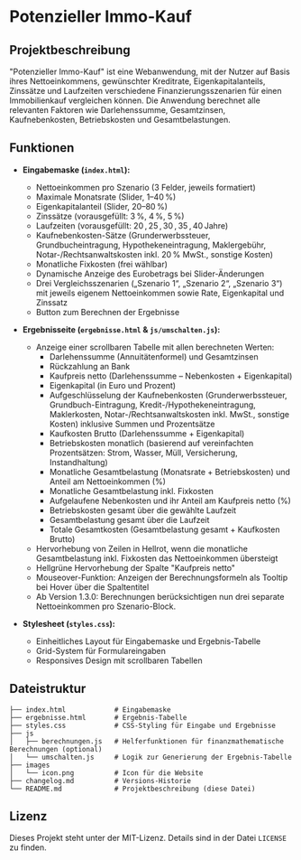 

# Potenzieller Immo-Kauf

## Projektbeschreibung
"Potenzieller Immo-Kauf" ist eine Webanwendung, mit der Nutzer auf Basis ihres Nettoeinkommens, gewünschter Kreditrate, Eigenkapitalanteils, Zinssätze und Laufzeiten verschiedene Finanzierungsszenarien für einen Immobilienkauf vergleichen können. Die Anwendung berechnet alle relevanten Faktoren wie Darlehenssumme, Gesamtzinsen, Kaufnebenkosten, Betriebskosten und Gesamtbelastungen.

## Funktionen
- **Eingabemaske (`index.html`):**
  - Nettoeinkommen pro Szenario (3 Felder, jeweils formatiert)
  - Maximale Monatsrate (Slider, 1–40 %)
  - Eigenkapitalanteil (Slider, 20–80 %)
  - Zinssätze (vorausgefüllt: 3 %, 4 %, 5 %)
  - Laufzeiten (vorausgefüllt: 20 , 25 , 30 , 35 , 40 Jahre)
  - Kaufnebenkosten-Sätze (Grunderwerbssteuer, Grundbucheintragung, Hypothekeneintragung, Maklergebühr, Notar-/Rechtsanwaltskosten inkl. 20 % MwSt., sonstige Kosten)
  - Monatliche Fixkosten (frei wählbar)
  - Dynamische Anzeige des Eurobetrags bei Slider-Änderungen
  - Drei Vergleichsszenarien („Szenario 1“, „Szenario 2“, „Szenario 3“) mit jeweils eigenem Nettoeinkommen sowie Rate, Eigenkapital und Zinssatz
  - Button zum Berechnen der Ergebnisse

- **Ergebnisseite (`ergebnisse.html` & `js/umschalten.js`):**
  - Anzeige einer scrollbaren Tabelle mit allen berechneten Werten:
    - Darlehenssumme (Annuitätenformel) und Gesamtzinsen
    - Rückzahlung an Bank
    - Kaufpreis netto (Darlehenssumme – Nebenkosten + Eigenkapital)
    - Eigenkapital (in Euro und Prozent)
    - Aufgeschlüsselung der Kaufnebenkosten (Grunderwerbssteuer, Grundbuch-Eintragung, Kredit-/Hypothekeneintragung, Maklerkosten, Notar-/Rechtsanwaltskosten inkl. MwSt., sonstige Kosten) inklusive Summen und Prozentsätze
    - Kaufkosten Brutto (Darlehenssumme + Eigenkapital)
    - Betriebskosten monatlich (basierend auf vereinfachten Prozentsätzen: Strom, Wasser, Müll, Versicherung, Instandhaltung)
    - Monatliche Gesamtbelastung (Monatsrate + Betriebskosten) und Anteil am Nettoeinkommen (%)
    - Monatliche Gesamtbelastung inkl. Fixkosten
    - Aufgelaufene Nebenkosten und ihr Anteil am Kaufpreis netto (%)
    - Betriebskosten gesamt über die gewählte Laufzeit
    - Gesamtbelastung gesamt über die Laufzeit
    - Totale Gesamtkosten (Gesamtbelastung gesamt + Kaufkosten Brutto)
  - Hervorhebung von Zeilen in Hellrot, wenn die monatliche Gesamtbelastung inkl. Fixkosten das Nettoeinkommen übersteigt
  - Hellgrüne Hervorhebung der Spalte "Kaufpreis netto"
  - Mouseover-Funktion: Anzeigen der Berechnungsformeln als Tooltip bei Hover über die Spaltentitel
  - Ab Version 1.3.0: Berechnungen berücksichtigen nun drei separate Nettoeinkommen pro Szenario-Block.

- **Stylesheet (`styles.css`):**
  - Einheitliches Layout für Eingabemaske und Ergebnis-Tabelle
  - Grid-System für Formulareingaben
  - Responsives Design mit scrollbaren Tabellen

## Dateistruktur
```
├── index.html            # Eingabemaske
├── ergebnisse.html       # Ergebnis-Tabelle
├── styles.css            # CSS-Styling für Eingabe und Ergebnisse
├── js
│   ├── berechnungen.js   # Helferfunktionen für finanzmathematische Berechnungen (optional)
│   └── umschalten.js     # Logik zur Generierung der Ergebnis-Tabelle
├── images
│   └── icon.png          # Icon für die Website
├── changelog.md          # Versions-Historie
└── README.md             # Projektbeschreibung (diese Datei)
```

## Lizenz
Dieses Projekt steht unter der MIT-Lizenz. Details sind in der Datei `LICENSE` zu finden.